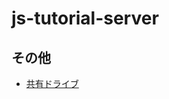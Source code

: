 # js-tutorial-server

## その他
* [共有ドライブ](https://drive.google.com/drive/folders/1t4eFszdM69K9Qhoasr83ueyAsp_WsLyz?usp=share_link)
